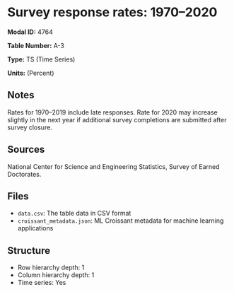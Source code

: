 # Survey response rates: 1970&#8211;2020

**Modal ID:** 4764

**Table Number:** A-3

**Type:** TS (Time Series)

**Units:** (Percent)

## Notes

Rates for 1970–2019 include late responses. Rate for 2020 may increase slightly in the next year if additional survey completions are submitted after survey closure.

## Sources

National Center for Science and Engineering Statistics, Survey of Earned Doctorates.

## Files

- `data.csv`: The table data in CSV format
- `croissant_metadata.json`: ML Croissant metadata for machine learning applications

## Structure

- Row hierarchy depth: 1
- Column hierarchy depth: 1
- Time series: Yes
